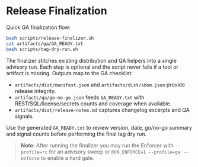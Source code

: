 # Release Finalization

Quick GA finalization flow:

```bash
bash scripts/release-finalizer.sh
cat artifacts/ga/GA_READY.txt
bash scripts/tag-dry-run.sh
```

The finalizer stitches existing distribution and QA helpers into a single advisory
run. Each step is optional and the script never fails if a tool or artifact is
missing. Outputs map to the GA checklist:

- `artifacts/dist/manifest.json` and `artifacts/dist/sbom.json` provide release integrity.
- `artifacts/qa/go-no-go.json` feeds `GA_READY.txt` with REST/SQL/license/secrets counts and coverage when available.
- `artifacts/dist/release-notes.md` captures changelog excerpts and QA signals.

Use the generated `GA_READY.txt` to review version, date, go/no-go summary and
signal counts before performing the final tag dry run.

> **Note:** After running the finalizer you may run the Enforcer with
> `--profile=rc` for an advisory sweep or `RUN_ENFORCE=1 --profile=ga --enforce`
> to enable a hard gate.
